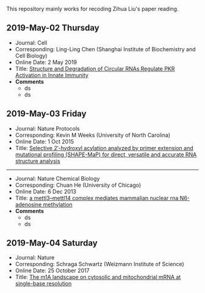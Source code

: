 This repository mainly works for recoding Zihua Liu's paper reading.


## **2019-May-02 Thursday**
* Journal: Cell
* Corresponding: Ling-Ling Chen (Shanghai Institute of Biochemistry and Cell Biology)
* Online Date: 2 May 2019
* Title: [Structure and Degradation of Circular RNAs Regulate PKR Activation in Innate Immunity](https://www.sciencedirect.com/science/article/pii/S0092867419303472)
* **Comments**
  * ds
  * ds


## **2019-May-03 Friday**

* Journal: Nature Protocols
* Corresponding: Kevin M Weeks (University of North Carolina)
* Online Date: 1 Oct 2015
* Title: [Selective 2′-hydroxyl acylation analyzed
by primer extension and mutational profiling (SHAPE-MaP) for direct, versatile and accurate
RNA structure analysis](https://www.nature.com/articles/nprot.2015.103)

***

* Journal: Nature Chemical Biology
* Corresponding: Chuan He (University of Chicago)
* Online Date: 6 Dec 2013
* Title: [a mettl3–mettl14 complex mediates
mammalian nuclear rna N6-adenosine methylation](https://www.nature.com/articles/nchembio.1432.pdf)
* **Comments**
  * ds
  * ds
  
## **2019-May-04 Saturday**

* Journal: Nature
* Corresponding: Schraga Schwartz (Weizmann Institute of Science)
* Online Date: 25 October 2017
* Title: [The m1A landscape on cytosolic and mitochondrial mRNA at single-base resolution](https://www.nature.com/articles/nature24456.pdf)

